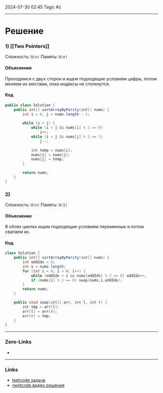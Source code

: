  2024-07-30 02:45
Tags: #z

___
# Решение
### 1) [[Two Pointers]]
Сложность: `O(n)`
Память: `O(n)`
#### Объяснение
Проходимся с двух сторон и ищем подходящие условиям цифры, потом меняем их местами, пока индексы не столкнутся.
#### Код
```java
public class Solution {
    public int[] sortArrayByParity(int[] nums) {
        int i = 0, j = nums.length - 1;
        
        while (i < j) {
            while (i < j && nums[i] % 2 == 0)
                i++;
            while (i < j && nums[j] % 2 == 1)
                j--;
            
            int temp = nums[i];
            nums[i] = nums[j];
            nums[j] = temp;
        }
        
        return nums;
    }
}
```
### 2)
Сложность: `O(n)`
Память: `O(1)`
#### Объяснение
В обоях циклах ищем подходящие условиям переменные и потом свапаем их.

#### Код
```java
class Solution {
    public int[] sortArrayByParity(int[] nums) {
        int oddIdx = 0;
        int n = nums.length;
        for (int i = 0; i < n; i++) {
            while (oddIdx < i && nums[oddIdx] % 2 == 0) oddIdx++;
            if (nums[i] % 2 == 0) swap(nums,i,oddIdx);
        }   
        return nums;
    }

    public void swap(int[] arr, int l, int r) {
        int tmp = arr[l];
        arr[l] = arr[r];
        arr[r] = tmp;
    }
}

```
___
### Zero-Links
- 

___
### Links
- [leetcode задача]()
- [neetcode видео решения]()